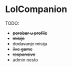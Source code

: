 # LolCompanion

TODO:

- ~~porobar u profile~~
- ~~misije~~
- ~~dodavanje misija~~
- ~~live game~~
- ~~responsive~~
- admin nesto
